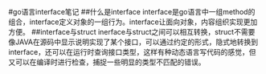 #go语言interface笔记
##什么是interface
interface是go语言中一组method的组合，interface定义对象的一组行为。interface让面向对象，内容组织实现更加方便。
##interface与struct
inerface与struct之间可以相互转换，struct不需要像JAVA在源码中显示说明实现了某个接口，可以通过约定的形式，隐式地转换到interface，还可以在运行时查询接口类型，这样有种动态语言写代码的感觉，但又可以在编译时进行检查，捕捉一些明显的类型不匹配的错误。
